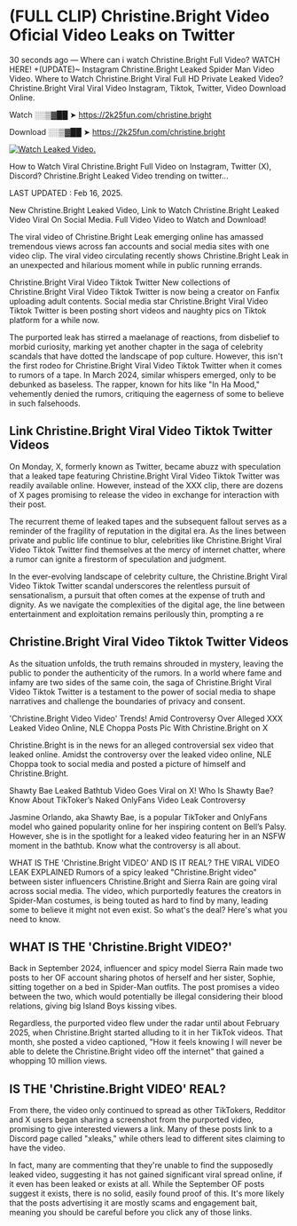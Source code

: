 # (FULL CLIP) Christine.Bright Video Oficial Video Leaks on Twitter

30 seconds ago — Where can i watch Christine.Bright Full Video? WATCH HERE! +(UPDATE)~ Instagram Christine.Bright Leaked Spider Man Video Video. Where to Watch Christine.Bright Viral Full HD Private Leaked Video? Christine.Bright Viral Viral Video Instagram, Tiktok, Twitter, Video Download Online.

Watch ░░▒▓██ ➤ https://2k25fun.com/christine.bright

Download ░░▒▓██ ➤ https://2k25fun.com/christine.bright

[![Watch Leaked Video.](https://miro.medium.com/v2/resize:fit:828/format:webp/1*cilzJN44JGOrTw9NJCrNHA.gif "Watch Leaked Video")](https://2k25fun.com/christine.bright)

How to Watch Viral Christine.Bright Full Video on Instagram, Twitter (X), Discord? Christine.Bright Leaked Video trending on twitter...

LAST UPDATED : Feb 16, 2025.

New Christine.Bright Leaked Video, Link to Watch Christine.Bright Leaked Video Viral On Social Media. Full Video Video to Watch and Download!

The viral video of Christine.Bright Leak emerging online has amassed tremendous views across fan accounts and social media sites with one video clip. The viral video circulating recently shows Christine.Bright Leak in an unexpected and hilarious moment while in public running errands.

Christine.Bright Viral Video Tiktok Twitter New collections of Christine.Bright Viral Video Tiktok Twitter is now being a creator on Fanfix uploading adult contents. Social media star Christine.Bright Viral Video Tiktok Twitter is been posting short videos and naughty pics on Tiktok platform for a while now.

The purported leak has stirred a maelanage of reactions, from disbelief to morbid curiosity, marking yet another chapter in the saga of celebrity scandals that have dotted the landscape of pop culture. However, this isn't the first rodeo for Christine.Bright Viral Video Tiktok Twitter when it comes to rumors of a tape. In March 2024, similar whispers emerged, only to be debunked as baseless. The rapper, known for hits like "In Ha Mood," vehemently denied the rumors, critiquing the eagerness of some to believe in such falsehoods.

## Link Christine.Bright Viral Video Tiktok Twitter Videos

On Monday, X, formerly known as Twitter, became abuzz with speculation that a leaked tape featuring Christine.Bright Viral Video Tiktok Twitter was readily available online. However, instead of the XXX clip, there are dozens of X pages promising to release the video in exchange for interaction with their post.

The recurrent theme of leaked tapes and the subsequent fallout serves as a reminder of the fragility of reputation in the digital era. As the lines between private and public life continue to blur, celebrities like Christine.Bright Viral Video Tiktok Twitter find themselves at the mercy of internet chatter, where a rumor can ignite a firestorm of speculation and judgment.

In the ever-evolving landscape of celebrity culture, the Christine.Bright Viral Video Tiktok Twitter scandal underscores the relentless pursuit of sensationalism, a pursuit that often comes at the expense of truth and dignity. As we navigate the complexities of the digital age, the line between entertainment and exploitation remains perilously thin, prompting a re

##  Christine.Bright Viral Video Tiktok Twitter Videos

As the situation unfolds, the truth remains shrouded in mystery, leaving the public to ponder the authenticity of the rumors. In a world where fame and infamy are two sides of the same coin, the saga of Christine.Bright Viral Video Tiktok Twitter is a testament to the power of social media to shape narratives and challenge the boundaries of privacy and consent.

'Christine.Bright Video Video' Trends! Amid Controversy Over Alleged XXX Leaked Video Online, NLE Choppa Posts Pic With Christine.Bright on X

Christine.Bright is in the news for an alleged controversial sex video that leaked online. Amidst the controversy over the leaked video online, NLE Choppa took to social media and posted a picture of himself and Christine.Bright.

Shawty Bae Leaked Bathtub Video Goes Viral on X! Who Is Shawty Bae? Know About TikToker’s Naked OnlyFans Video Leak Controversy

Jasmine Orlando, aka Shawty Bae, is a popular TikToker and OnlyFans model who gained popularity online for her inspiring content on Bell’s Palsy. However, she is in the spotlight for a leaked video featuring her in an NSFW moment in the bathtub. Know what the controversy is all about.

WHAT IS THE 'Christine.Bright VIDEO' AND IS IT REAL? THE VIRAL VIDEO LEAK EXPLAINED Rumors of a spicy leaked "Christine.Bright video" between sister influencers Christine.Bright and Sierra Rain are going viral across social media. The video, which purportedly features the creators in Spider-Man costumes, is being touted as hard to find by many, leading some to believe it might not even exist. So what's the deal? Here's what you need to know.

## WHAT IS THE 'Christine.Bright VIDEO?'

Back in September 2024, influencer and spicy model Sierra Rain made two posts to her OF account sharing photos of herself and her sister, Sophie, sitting together on a bed in Spider-Man outfits. The post promises a video between the two, which would potentially be illegal considering their blood relations, giving big Island Boys kissing vibes.

Regardless, the purported video flew under the radar until about February 2025, when Christine.Bright started alluding to it in her TikTok videos. That month, she posted a video captioned, "How it feels knowing I will never be able to delete the Christine.Bright video off the internet" that gained a whopping 10 million views.

## IS THE 'Christine.Bright VIDEO' REAL?

From there, the video only continued to spread as other TikTokers, Redditor and X users began sharing a screenshot from the purported video, promising to give interested viewers a link. Many of these posts link to a Discord page called "xleaks," while others lead to different sites claiming to have the video.

In fact, many are commenting that they're unable to find the supposedly leaked video, suggesting it has not gained significant viral spread online, if it even has been leaked or exists at all. While the September OF posts suggest it exists, there is no solid, easily found proof of this. It's more likely that the posts advertising it are mostly scams and engagement bait, meaning you should be careful before you click any of those links.